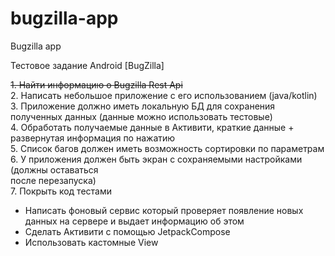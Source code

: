 # bugzilla-app
Bugzilla app

Тестовое задание Android [BugZilla]

~~1. Найти информацию о Bugzilla Rest Api~~\
2. Написать небольшое приложение с его использованием (java/kotlin)\
3. Приложение должно иметь локальную БД для сохранения полученных данных (данные
можно использовать тестовые)\
4. Обработать получаемые данные в Активити, краткие данные + развернутая
информация по нажатию\
5. Список багов должен иметь возможность сортировки по параметрам\
6. У приложения должен быть экран с сохраняемыми настройками (должны оставаться\
после перезапуска)\
7. Покрыть код тестами
* Написать фоновый сервис который проверяет появление новых данных на сервере и
выдает информацию об этом
* Сделать Активити с помощью JetpackCompose
* Использовать кастомные View
